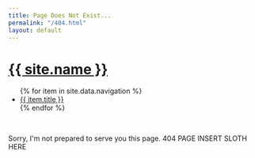 ```yaml
---
title: Page Does Not Exist...
permalink: "/404.html"
layout: default
---
```


<div class="header">
    <h1><a href="/">{{ site.name }}</a></h1>
    <ul>
        {% for item in site.data.navigation %}
        <li>
            <a href="{{ item.url }}">{{ item.title }}</a>
        </li>
        {% endfor %}
    </ul>
</div>


<br>
<p>Sorry, I'm not prepared to serve you this page. 404 PAGE INSERT SLOTH HERE</p>
<br />
<br />
